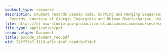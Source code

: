 ```yaml
---
content_type: resource
description: Student records pseudo code, Sorting and Merging Sequences of Student
  Records, courtesy of Giorgio Ingargiola and Dhiman Bhattacharjee. Used with permission.
file: https://ol-ocw-studio-app-production.s3.amazonaws.com/courses/esd-34-system-architecture-january-iap-2007/71ff55e7f110a31c4e4fbcadcbcf14cf_pscode_student_rec.pdf
file_type: application/pdf
resourcetype: Document
title: pscode_student_rec.pdf
uid: 71ff55e7-f110-a31c-4e4f-bcadcbcf14cf
---
```

